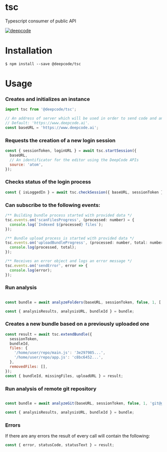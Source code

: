 # tsc

Typescript consumer of public API

[![deepcode](https://www.deepcode.ai/api/gh/badge?key=eyJhbGciOiJIUzI1NiIsInR5cCI6IkpXVCJ9.eyJwbGF0Zm9ybTEiOiJnaCIsIm93bmVyMSI6IkRlZXBDb2RlQUkiLCJyZXBvMSI6InRzYyIsImluY2x1ZGVMaW50IjpmYWxzZSwiYXV0aG9ySWQiOjEyNDY5LCJpYXQiOjE1OTYwOTY3MTJ9.I7rfzfZLPc-SMEModrFPFTMbKpnCkQ5ztPzrPOdruhU)](https://www.deepcode.ai/app/gh/DeepCodeAI/tsc/_/dashboard?utm_content=gh%2FDeepCodeAI%2Ftsc)

# Installation

```shell script
$ npm install --save @deepcode/tsc
```

# Usage

### Creates and initializes an instance

```javascript
import tsc from '@deepcode/tsc';

// An address of server which will be used in order to send code and analyse it.
// Default: 'https://www.deepcode.ai'.
const baseURL = 'https://www.deepcode.ai';

```

### Requests the creation of a new login session

```javascript
const { sessionToken, loginURL } = await tsc.startSession({
  baseURL,
  // An identificator for the editor using the DeepCode APIs
  source: 'atom',
});
```

### Checks status of the login process
```javascript
const { isLoggedIn } = await tsc.checkSession({ baseURL, sessionToken });
```

### Can subscribe to the following events:
```javascript
/** Building bundle process started with provided data */
tsc.events.on('scanFilesProgress', (processed: number) = {
  console.log(`Indexed ${processed} files`);
});

/** Bundle upload process is started with provided data */
tsc.events.on('uploadBundleProgress', (processed: number, total: number) => {
  console.log(processed, total);
});

/** Receives an error object and logs an error message */
tsc.events.on('sendError', error => {
  console.log(error);
});
```

### Run analysis

```javascript

const bundle = await analyzeFolders(baseURL, sessionToken, false, 1, ['/home/user/repo']);

const { analysisResults, analysisURL, bundleId } = bundle;
```

### Creates a new bundle based on a previously uploaded one

```javascript
const result = await tsc.extendBundle({
  sessionToken,
  bundleId,
  files: {
    '/home/user/repo/main.js': '3e297985...',
    '/home/user/repo/app.js': 'c8bc6452...',
  },
  removedFiles: [],
});
const { bundleId, missingFiles, uploadURL } = result;
```

### Run analysis of remote git repository

```javascript

const bundle = await analyzeGit(baseURL, sessionToken, false, 1, 'git@github.com:DeepCodeAI/cli.git@320d98a6896f5376efe6cefefb6e70b46b97d566');

const { analysisResults, analysisURL, bundleId } = bundle;
```

### Errors

If there are any errors the result of every call will contain the following:

```javascript
const { error, statusCode, statusText } = result;
```
